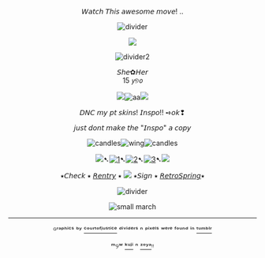 <div align="center">
  
𝘞𝘢𝘵𝘤𝘩 𝘛𝘩𝘪𝘴 𝘢𝘸𝘦𝘴𝘰𝘮𝘦 𝘮𝘰𝘷𝘦!
..
  
![divider](https://64.media.tumblr.com/14efa6557bbfe344e0b5773ddd81d70b/4d243a42353dffa0-e8/s2048x3072/6c8522ca3c0d604bc07e23ac1b158f00d6d5f041.pnj)

<p align="center">
  <img src="https://media.discordapp.net/attachments/1172825625476743250/1249734988216270858/output-onlinepngtools_1.png?ex=666861e8&is=66671068&hm=7a4a2ede2389ac7c8f17e28c8e2713baa7035d73979da5b7fb280e2bada55583&=&format=webp&quality=lossless&width=687&height=435"/>
</p>

<div align="center">

![divider2](https://64.media.tumblr.com/cbb579a1ecda84ee8246272f41f32d92/8cb32cefa89455ab-0a/s640x960/9624973745ae4a1c19a7a46e3df4f24f01e347ed.pnj)

<div align="center">𝘚𝘩𝘦✿𝘏𝘦𝘳
<div align="center">15 𝘺୭𝘰


![](https://64.media.tumblr.com/4ea1a26ecc4724335e3f77437c43950f/154004672b141a90-f7/s75x75_c1/388c52441f012896cc601b6d722575a09afe1d37.gifv)![aa](https://64.media.tumblr.com/4ea1a26ecc4724335e3f77437c43950f/154004672b141a90-f7/s75x75_c1/388c52441f012896cc601b6d722575a09afe1d37.gifv)![](https://64.media.tumblr.com/4ea1a26ecc4724335e3f77437c43950f/154004672b141a90-f7/s75x75_c1/388c52441f012896cc601b6d722575a09afe1d37.gifv)

<p align="center">
 

𝘋𝘕𝘊 𝘮𝘺 𝘱𝘵 𝘴𝘬𝘪𝘯𝘴!  𝘐𝘯𝘴𝘱𝘰!! ➺𝘰𝘬❢

𝘫𝘶𝘴𝘵 𝘥𝘰𝘯𝘵 𝘮𝘢𝘬𝘦 𝘵𝘩𝘦 "𝘐𝘯𝘴𝘱𝘰" 𝘢 𝘤𝘰𝘱𝘺

![candles](https://64.media.tumblr.com/a80c474fc6b1fe51502f76f0396b4dd6/154004672b141a90-b1/s75x75_c1/5773e1c30958592efeb61a169e240fecdc52f4b1.gifv)![wing](https://64.media.tumblr.com/c39e29fe2398c4165e93b54fe5e7ae84/8e29aa38db030e5c-bd/s100x200/e69fe5498de204a4dfd13f9ba2c9353d86290897.pnj)![candles](https://64.media.tumblr.com/a80c474fc6b1fe51502f76f0396b4dd6/154004672b141a90-b1/s75x75_c1/5773e1c30958592efeb61a169e240fecdc52f4b1.gifv)



![](https://64.media.tumblr.com/68cec2391a49d447269aa49c7c41b9e7/9170b1332be2e241-97/s75x75_c1/900bf01e7a1750779270730823352a7feb9f0ef7.gifv)➷[![1](https://64.media.tumblr.com/63da2be9792f54be1a7cc71e47818bd0/828870b2d99689c2-b1/s75x75_c1/72514a3f363f3701c3bb830c89ce5d3a555aa3cf.pnj)](https://rentry.co/linkrose)➷[![2](https://64.media.tumblr.com/e15cdc53fe9810a04873f876f09a57e9/828870b2d99689c2-db/s75x75_c1/703fb8a8389c30b88b84ce08b67049e8891c9c70.pnj)](https://rentry.co/marchthefontain)➷[![3](https://64.media.tumblr.com/022a22573d89c8013404b4fcb91ab53f/828870b2d99689c2-53/s75x75_c1/dfaa245137fc6a286a52aad01fdd3d65574bdda9.pnj)](https://rentry.co/byiInts)➷![](https://64.media.tumblr.com/b4f9e39b60be7c67d4027591f208394b/9170b1332be2e241-ce/s75x75_c1/13ef762be0df211fe7ce4548a26e8c0ca30df057.gifv)

⭑𝘊𝘩𝘦𝘤𝘬 ⭑ [𝘙𝘦𝘯𝘵𝘳𝘺](https://rentry.co/FurinaTheFontaine) ⭑  ![](https://64.media.tumblr.com/42b11f0801409b06a79159b8fcd8d1fa/fb444710eb0ab73e-e6/s75x75_c1/c06d8318cb7fde56e425bce0784cbc573e158cac.gifv) ⭑𝘚𝘪𝘨𝘯 ⭑ [𝘙𝘦𝘵𝘳𝘰𝘚𝘱𝘳𝘪𝘯𝘨](https://retrospring.net/@FurinaTheFontain)⭑

![divider](https://64.media.tumblr.com/7ff5428020b32b47ed11b892c492ebc0/8cb32cefa89455ab-27/s640x960/fddd0159133225cf0c8c950199e4c1a9320ecbff.pnj)


![small march](https://64.media.tumblr.com/d344b6cbc3b577c444a0ebe1a3d1ce8e/268fbe7efffea07c-6a/s100x200/bada60dc276c313f13d76229e0cbe30a73ab81d3.pnj) 

---
ᴳʳᵃᵖʰⁱᶜˢ ᵇʸ [ᶜᵒᵘʳᵗᵒᶠʲᵘˢᵗⁱᶜᵉ](https://www.tumblr.com/courtofjustice) ᵈⁱᵛⁱᵈᵉʳˢ ⁿ ᵖⁱˣᵉˡˢ ʷᵉʳᵉ ᶠᵒᵘⁿᵈ ⁱⁿ  [ᵗᵘᵐᵇˡʳ](https://www.tumblr.com)

ᵐ୨ʷ [ᵏᵘʲⁱ](https://github.com/Th3Kxka) ⁿ [ᶻᵒʸᵃ](hAlicefpeofficial)ᵎᵎ
